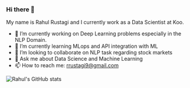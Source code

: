 ### Hi there 👋

My name is Rahul Rustagi and I currently work as a Data Scientist at Koo.

- 🔭 I’m currently working on Deep Learning problems especially in the NLP Domain.
- 🌱 I’m currently learning MLops and API integration with ML 
- 👯 I’m looking to collaborate on NLP task regarding stock markets 
- 💬 Ask me about Data Science and Machine Learning
- 📫 How to reach me: rrustagi9@gmail.com

 ![Rahul's GitHub stats](https://github-readme-stats.vercel.app/api?username=rrustagi9&theme=dark&show_icons=true)
